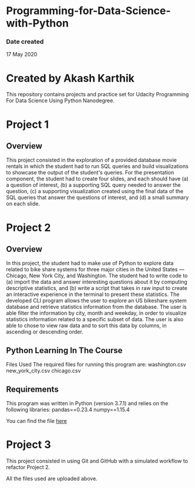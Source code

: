 # Programming-for-Data-Science-with-Python

### Date created 
17 May 2020

# Created by Akash Karthik
This repository contains projects and practice set for Udacity Programming For Data Science Using Python Nanodegree.

# Project 1
## Overview
This project consisted in the exploration of a provided database movie rentals in which the student had to run SQL queries and build visualizations to showcase the output of the student's queries.
For the presentation component, the student had to create four slides, and each should have (a) a question of interest, (b) a supporting SQL query needed to answer the question, (c) a supporting visualization created using the final data of the SQL queries that answer the questions of interest, and (d) a small summary on each slide.

# Project 2

## Overview
In this project, the student had to make use of Python to explore data related to bike share systems for three major cities in the United States — Chicago, New York City, and Washington. The student had to write code to (a) import the data and answer interesting questions about it by computing descriptive statistics, and (b) write a script that takes in raw input to create an interactive experience in the terminal to present these statistics.
The developed CLI program allows the user to explore an US bikeshare system database and retrieve statistics information from the database. The user is able filter the information by city, month and weekday, in order to visualize statistics information related to a specific subset of data. The user is also able to chose to view raw data and to sort this data by columns, in ascending or descending order.

## Python Learning In The Course
Files Used
The required files for running this program are:
washington.csv
new_york_city.csv
chicago.csv
## Requirements
This program was written in Python (version 3.7.1) and relies on the following libraries:
pandas==0.23.4
numpy==1.15.4

You can find the file [here](https://github.com/akashkarthikm/Programming-for-Data-Science-with-Python/blob/documentation/bikeshare.py) 

# Project 3
This project consisted in using Git and GitHub with a simulated workflow to refactor Project 2.

  All the files used are uploaded above.

